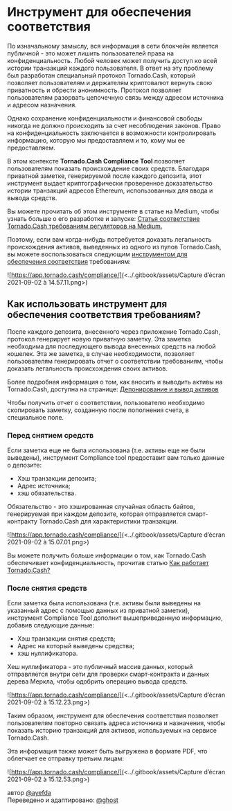 # Инструмент для обеспечения соответствия

По изначальному замыслу, вся информация в сети блокчейн является публичной - это может лишить пользователей права на конфиденциальность. Любой человек может получить доступ ко всей истории транзакций каждого пользователя. В ответ на эту проблему был разработан специальный протокол Tornado.Cash, который позволяет пользователям и держателям криптовалют вернуть свою приватность и обрести анонимность. Протокол позволяет пользователям разорвать цепочечную связь между адресом источника и адресом назначения.

Однако сохранение конфиденциальности и финансовой свободы никогда не должно происходить за счет несоблюдения законов. Право на конфиденциальность заключается в возможности контролировать информацию, которую мы предоставляем и то, кому мы ее предоставляем.&#x20;

В этом контексте **Tornado.Cash Compliance Tool** позволяет пользователям показать происхождение своих средств. Благодаря приватной заметке, генерируемой после каждого депозита, этот инструмент выдает криптографически проверенное доказательство истории транзакций адресов Ethereum, использованных для ввода и вывода средств.

Вы можете прочитать об этом инструменте в статье на Medium, чтобы узнать больше о его разработке и запуске: [Статья соответствие Tornado.Cash требованиям регуляторов на Medium.](https://tornado-cash.medium.com/tornado-cash-compliance-9abbf254a370)

Поэтому, если вам когда-нибудь потребуется доказать легальность происхождения активов, выведенных из одного из пулов Tornado.Cash, вы можете воспользоваться следующим [инструментом для обеспечения соответствия](https://app.tornado.cash/compliance/) требованиям:

![https://app.tornado.cash/compliance/](<../.gitbook/assets/Capture d’écran 2021-09-02 à 14.57.11.png>)

## Как использовать инструмент для обеспечения соответствия требованиям?

После каждого депозита, внесенного через приложение Tornado.Cash, протокол генерирует новую приватную заметку. Эта заметка необходима для последующего вывода внесенных средств на любой кошелек. Эта же заметка, в случае необходимости, позволяет пользователям генерировать отчет о соответствии требованиям, чтобы доказать легальность происхождения своих активов.

Более подробная информация о том, как вносить и выводить активы на Tornado.Cash, доступна на странице: [Депонирование и вывод активов](https://docs.tornado.cash/untitled)

Чтобы получить отчет о соответствии, пользователю необходимо скопировать заметку, созданную после пополнения счета, в специальное поле.

### Перед снятием средств

Если заметка еще не была использована (т.е. активы еще не были выведены), инструмент Compliance tool предоставит вам только данные о депозите:

* Хэш транзакции депозита;
* Адрес источника;
* хэш обязательства.

Обязательство - это хэшированная случайная область байтов, генерируемая при каждом депозите, которая отправляется смарт-контракту Tornado.Cash для характеристики транзакции.

![https://app.tornado.cash/compliance/](<../.gitbook/assets/Capture d’écran 2021-09-02 à 15.07.01.png>)

Вы можете получить больше информации о том, как Tornado.Cash обеспечивает конфиденциальность, прочитав статью [Как работает Tornado.Cash?](https://docs.tornado.cash/v/ru/)

### После снятия средств

Если заметка была использована (т.е. активы были выведены на указанный адрес с помощью данных из приватной заметки), инструмент Compliance Tool дополнит вышеприведенную информацию, добавив следующие данные:&#x20;

* Хэш транзакции снятия средств;
* Адрес на который выведены средства;
* хэш нуллификатора.

Хеш нуллификатора - это публичный массив данных, который отправляется внутри сети для проверки смарт-контракта и данных дерева Меркла, чтобы одобрить операцию вывода средств.

![https://app.tornado.cash/compliance/](<../.gitbook/assets/Capture d’écran 2021-09-02 à 15.12.23.png>)

Таким образом, инструмент для обеспечения соответствия позволяет пользователям повторно связать адреса источника и назначения, чтобы показать историю транзакций для активов, используемых на сервисе Tornado.Cash.

Эта информация также может быть выгружена в формате PDF, что облегчает ее отправку третьим лицам:

![https://app.tornado.cash/compliance/](<../.gitbook/assets/Capture d’écran 2021-09-02 à 15.12.53.png>)

автор [@ayefda](https://torn.community/u/ayefda)\
Переведено и адаптировано: [@ghost](https://torn.community/u/ghost/summary)

